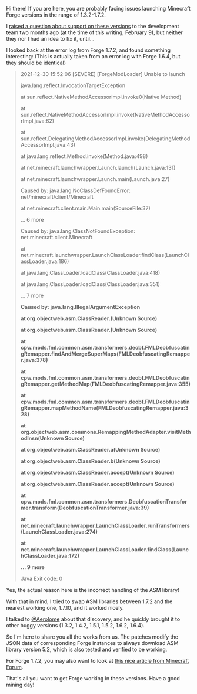 Hi there! If you are here, you are probably facing issues launching Minecraft Forge versions in the range of 1.3.2-1.7.2.

I [raised a question about support on these versions](https://github.com/PojavLauncherTeam/PojavLauncher/issues/2468) to the development team two months ago (at the time of this writing, February 9), but neither they nor I had an idea to fix it, until...

I looked back at the error log from Forge 1.7.2, and found something interesting: (This is actually taken from an error log with Forge 1.6.4, but they should be identical)
> 2021-12-30 15:52:06 [SEVERE] [ForgeModLoader] Unable to launch
> 
> java.lang.reflect.InvocationTargetException
>
>	at sun.reflect.NativeMethodAccessorImpl.invoke0(Native Method)
>
>	at sun.reflect.NativeMethodAccessorImpl.invoke(NativeMethodAccessorImpl.java:62)
>
>	at sun.reflect.DelegatingMethodAccessorImpl.invoke(DelegatingMethodAccessorImpl.java:43)
>
>	at java.lang.reflect.Method.invoke(Method.java:498)
>
>	at net.minecraft.launchwrapper.Launch.launch(Launch.java:131)
>
>	at net.minecraft.launchwrapper.Launch.main(Launch.java:27)
>
> Caused by: java.lang.NoClassDefFoundError: net/minecraft/client/Minecraft
>
>	at net.minecraft.client.main.Main.main(SourceFile:37)
>
>	... 6 more
>
> Caused by: java.lang.ClassNotFoundException: net.minecraft.client.Minecraft
>
>	at net.minecraft.launchwrapper.LaunchClassLoader.findClass(LaunchClassLoader.java:186)
>
>	at java.lang.ClassLoader.loadClass(ClassLoader.java:418)
>
>	at java.lang.ClassLoader.loadClass(ClassLoader.java:351)
>
>	... 7 more
>
> **Caused by: java.lang.IllegalArgumentException**
>
>	**at org.objectweb.asm.ClassReader.<init>(Unknown Source)**
>
>	**at org.objectweb.asm.ClassReader.<init>(Unknown Source)**
>
>	**at cpw.mods.fml.common.asm.transformers.deobf.FMLDeobfuscatingRemapper.findAndMergeSuperMaps(FMLDeobfuscatingRemapper.java:378)**
>
>	**at cpw.mods.fml.common.asm.transformers.deobf.FMLDeobfuscatingRemapper.getMethodMap(FMLDeobfuscatingRemapper.java:355)**
>
>	**at cpw.mods.fml.common.asm.transformers.deobf.FMLDeobfuscatingRemapper.mapMethodName(FMLDeobfuscatingRemapper.java:328)**
>
>	**at org.objectweb.asm.commons.RemappingMethodAdapter.visitMethodInsn(Unknown Source)**
>
>	**at org.objectweb.asm.ClassReader.a(Unknown Source)**
>
>	**at org.objectweb.asm.ClassReader.b(Unknown Source)**
>
>	**at org.objectweb.asm.ClassReader.accept(Unknown Source)**
>
>	**at org.objectweb.asm.ClassReader.accept(Unknown Source)**
>
>	**at cpw.mods.fml.common.asm.transformers.DeobfuscationTransformer.transform(DeobfuscationTransformer.java:39)**
>
>	**at net.minecraft.launchwrapper.LaunchClassLoader.runTransformers(LaunchClassLoader.java:274)**
>
>	**at net.minecraft.launchwrapper.LaunchClassLoader.findClass(LaunchClassLoader.java:172)**
>
>	**... 9 more**
>
> Java Exit code: 0

Yes, the actual reason here is the incorrect handling of the ASM library!

With that in mind, I tried to swap ASM libraries between 1.7.2 and the nearest working one, 1.7.10, and it worked nicely.

I talked to [@Aerolome](https://github.com/Aerolome) about that discovery, and he quickly brought it to other buggy versions (1.3.2, 1.4.2, 1.5.1, 1.5.2, 1.6.2, 1.6.4).

So I'm here to share you all the works from us. The patches modify the JSON data of corresponding Forge instances to always download ASM library version 5.2, which is also tested and verified to be working.

For Forge 1.7.2, you may also want to look at [this nice article from Minecraft Forum](https://www.minecraftforum.net/forums/mapping-and-modding-java-edition/minecraft-mods/2206446-forge-1-6-4-1-7-2-java-8-compatibility-patch).

That's all you want to get Forge working in these versions. Have a good mining day!
